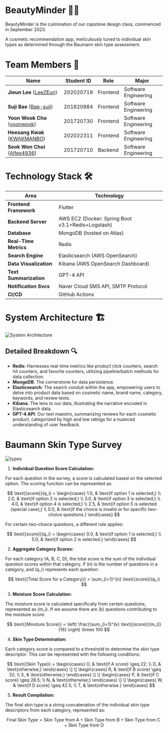 # BeautyMinder 💄✨

BeautyMinder is the culmination of our capstone design class, commenced in September 2023.

A cosmetic recommendation app, meticulously tuned to individual skin types as determined through the Baumann skin type assessment.

# Team Members 👥
| Name          | Student ID | Role             | Major                     |
|---------------|------------|------------------|---------------------------|
| **Jieun Lee** ([LeeZEun](https://github.com/LeeZEun)) | 202020719  | Frontend         | Software Engineering      |
| **Suji Bae** ([Bae-suji](https://github.com/Bae-suji))  | 201620984  | Frontend         | Software Engineering      |
| **Yoon Wook Cho** ([yoonwook](https://github.com/yoonwook))|201720730| Frontend         | Software Engineering      |
| **Heesang Kwak** ([KWAKMANBO](https://github.com/KWAKMANBO))|202022311 | Frontend         | Software Engineering      |
| **Seok Won Choi** ([Alfex4936](https://github.com/Alfex4936))|201720710| Backend          | Software Engineering      |

# Technology Stack 🛠️

| Area                  | Technology                                      |
|-----------------------|-------------------------------------------------|
| **Frontend Framework**| Flutter                                         |
| **Backend Server**    | AWS EC2 (Docker: Spring Boot v3.1+Redis+Logstash)            |
| **Database**          | MongoDB (hosted on Atlas)|
| **Real-Time Metrics** | Redis                                           |
| **Search Engine**     | Elasticsearch (AWS OpenSearch)                                   |
| **Data Visualization**| Kibana (AWS OpenSearch Dashboard)                                          |
| **Text Summarization**| GPT-4 API                                        |
| **Notification Svcs** | Naver Cloud SMS API, SMTP Protocol              |
| **CI/CD**             | GitHub Actions                                  |

# System Architecture 🏗️
![System Architecture](https://github.com/Alfex4936/beautyMinder/assets/2356749/5caf6d91-ab5e-419d-8520-455c91ca59c9)

## Detailed Breakdown 🔍
- **Redis**: Harnesses real-time metrics like product click counters, search hit counters, and favorite counters, utilizing pipeline/batch methods for data collection.
- **MongoDB**: The cornerstone for data persistence.
- **Elasticsearch**: The search conduit within the app, empowering users to delve into product data based on cosmetic name, brand name, category, keywords, and review texts.
- **Kibana**: The lens to our data, illustrating the narrative encoded in Elasticsearch data.
- **GPT-4 API**: Our text maestro, summarizing reviews for each cosmetic product, categorized by high and low ratings for a nuanced understanding of user feedback.

# Baumann Skin Type Survey
![types](https://cdn.shopify.com/s/files/1/0740/5984/1838/files/img_1_-_16-baumann-skin-types_800x.png?v=1689709313)

1. **Individual Question Score Calculation:**

For each question in the survey, a score is calculated based on the selected option. The scoring function can be represented as:

$$
\text{{score}}(q_i) =
\begin{cases}
1.0, & \text{if option 1 is selected;} \\
2.0, & \text{if option 2 is selected;} \\
3.0, & \text{if option 3 is selected;} \\
4.0, & \text{if option 4 is selected;} \\
2.5, & \text{if option 5 is selected (special case);} \\
0.0, & \text{if the choice is invalid or for specific two-choice questions.}
\end{cases}
$$

For certain two-choice questions, a different rule applies:

$$
\text{{score}}(q_i) =
\begin{cases}
0.0, & \text{if option 1 is selected;} \\
5.0, & \text{if option 2 is selected.}
\end{cases}
$$

2. **Aggregate Category Scores:**

For each category (A, B, C, D), the total score is the sum of the individual question scores within that category. If \(n\) is the number of questions in a category, and \(q_i\) represents each question:

$$
\text{{Total Score for a Category}} = \sum_{i=1}^{n} \text{{score}}(q_i)
$$

3. **Moisture Score Calculation:**

The moisture score is calculated specifically from certain questions, represented as \(m_i\). If we assume there are \(k\) questions contributing to the moisture score:

$$
\text{{Moisture Score}} = \left( \frac{\sum_{i=1}^{k} \text{{score}}(m_i)}{16} \right) \times 100
$$

4. **Skin Type Determination:**

Each category score is compared to a threshold to determine the skin type descriptor. This can be represented with the following conditions:

$$
\text{{Skin Type}} =
\begin{cases}
O, & \text{if A score} \geq 22; \\
D, & \text{otherwise;}
\end{cases}
\]
\[
\begin{cases}
R, & \text{if B score} \geq 32; \\
S, & \text{otherwise;}
\end{cases}
\]
\[
\begin{cases}
P, & \text{if C score} \geq 28.5; \\
N, & \text{otherwise;}
\end{cases}
\]
\[
\begin{cases}
W, & \text{if D score} \geq 42.5; \\
T, & \text{otherwise.}
\end{cases}
$$

5. **Result Compilation:**

The final skin type is a string concatenation of the individual skin type descriptors from each category, represented as:

$$
\text{{Final Skin Type}} = \text{{Skin Type from A}} + \text{{Skin Type from B}} + \text{{Skin Type from C}} + \text{{Skin Type from D}}
$$
